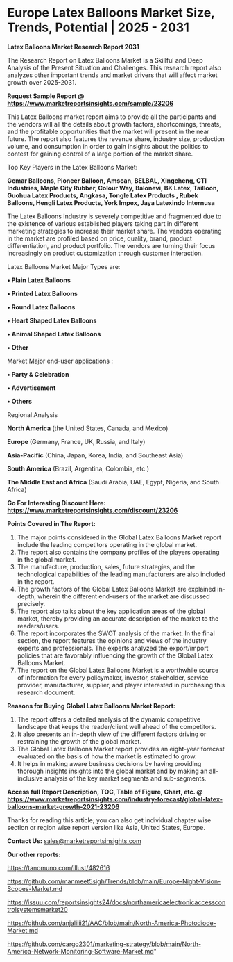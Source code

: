 # Europe Latex Balloons Market Size, Trends, Potential | 2025 - 2031

<strong>Latex Balloons Market Research Report 2031</strong>

The Research Report on Latex Balloons Market is a Skillful and Deep Analysis of the Present Situation and Challenges. This research report also analyzes other important trends and market drivers that will affect market growth over 2025-2031.

<strong>Request Sample Report @ <a href=https://www.marketreportsinsights.com/sample/23206>https://www.marketreportsinsights.com/sample/23206</a></strong>

This Latex Balloons market report aims to provide all the participants and the vendors will all the details about growth factors, shortcomings, threats, and the profitable opportunities that the market will present in the near future. The report also features the revenue share, industry size, production volume, and consumption in order to gain insights about the politics to contest for gaining control of a large portion of the market share.

Top Key Players in the Latex Balloons Market:

<strong>Gemar Balloons, Pioneer Balloon, Amscan, BELBAL, Xingcheng, CTI Industries, Maple City Rubber, Colour Way, Balonevi, BK Latex, Tailloon, Guohua Latex Products, Angkasa, Tongle Latex Products , Rubek Balloons, Hengli Latex Products, York Impex, Jaya Latexindo Internusa</strong>

The Latex Balloons Industry is severely competitive and fragmented due to the existence of various established players taking part in different marketing strategies to increase their market share. The vendors operating in the market are profiled based on price, quality, brand, product differentiation, and product portfolio. The vendors are turning their focus increasingly on product customization through customer interaction.

Latex Balloons Market Major Types are:

<strong>• Plain Latex Balloons

• Printed Latex Balloons

• Round Latex Balloons

• Heart Shaped Latex Balloons

• Animal Shaped Latex Balloons

• Other</strong>

Market Major end-user applications :

<strong>• Party & Celebration

• Advertisement

• Others</strong>

Regional Analysis

</u><strong><b>North America</b></strong> (the United States, Canada, and Mexico)

<strong><b>Europe </b></strong>(Germany, France, UK, Russia, and Italy)

<strong><b>Asia-Pacific</b></strong> (China, Japan, Korea, India, and Southeast Asia)

<strong><b>South America</b></strong> (Brazil, Argentina, Colombia, etc.)

<strong><b>The Middle East and Africa</b></strong> (Saudi Arabia, UAE, Egypt, Nigeria, and South Africa)

<strong>Go For Interesting Discount Here: <a href=https://www.marketreportsinsights.com/discount/23206>https://www.marketreportsinsights.com/discount/23206</a></strong>

<strong>Points Covered in The Report:</strong>
<ol>
  <li>The major points considered in the Global Latex Balloons Market report include the leading competitors operating in the global market.</li>
  <li>The report also contains the company profiles of the players operating in the global market.</li>
  <li>The manufacture, production, sales, future strategies, and the technological capabilities of the leading manufacturers are also included in the report.</li>
  <li>The growth factors of the Global Latex Balloons Market are explained in-depth, wherein the different end-users of the market are discussed precisely.</li>
  <li>The report also talks about the key application areas of the global market, thereby providing an accurate description of the market to the readers/users.</li>
  <li>The report incorporates the SWOT analysis of the market. In the final section, the report features the opinions and views of the industry experts and professionals. The experts analyzed the export/import policies that are favorably influencing the growth of the Global Latex Balloons Market.</li>
  <li>The report on the Global Latex Balloons Market is a worthwhile source of information for every policymaker, investor, stakeholder, service provider, manufacturer, supplier, and player interested in purchasing this research document.</li>
</ol>
<strong>Reasons for Buying Global Latex Balloons Market Report:</strong>

<ol>
  <li>The report offers a detailed analysis of the dynamic competitive landscape that keeps the reader/client well ahead of the competitors.</li>
  <li>It also presents an in-depth view of the different factors driving or restraining the growth of the global market.</li>
  <li>The Global Latex Balloons Market report provides an eight-year forecast evaluated on the basis of how the market is estimated to grow.</li>
  <li>It helps in making aware business decisions by having providing thorough insights insights into the global market and by making an all-inclusive analysis of the key market segments and sub-segments.</li>
</ol>
<strong>Access full Report Description, TOC, Table of Figure, Chart, etc. @ <a href=https://www.marketreportsinsights.com/industry-forecast/global-latex-balloons-market-growth-2021-23206>https://www.marketreportsinsights.com/industry-forecast/global-latex-balloons-market-growth-2021-23206</a></strong>


Thanks for reading this article; you can also get individual chapter wise section or region wise report version like Asia, United States, Europe.

<strong>Contact Us:</strong>
sales@marketreportsinsights.com

<strong>Our other reports:</strong>

<a href=https://tanomuno.com/illust/482616>https://tanomuno.com/illust/482616</a>

<a href=https://github.com/manmeet5sigh/Trends/blob/main/Europe-Night-Vision-Scopes-Market.md>https://github.com/manmeet5sigh/Trends/blob/main/Europe-Night-Vision-Scopes-Market.md</a>

<a href=https://issuu.com/reportsinsights24/docs/northamericaelectronicaccesscontrolsystemsmarket20>https://issuu.com/reportsinsights24/docs/northamericaelectronicaccesscontrolsystemsmarket20</a>

<a href=https://github.com/anjaliiii21/AAC/blob/main/North-America-Photodiode-Market.md>https://github.com/anjaliiii21/AAC/blob/main/North-America-Photodiode-Market.md</a>

<a href=https://github.com/cargo2301/marketing-strategy/blob/main/North-America-Network-Monitoring-Software-Market.md>https://github.com/cargo2301/marketing-strategy/blob/main/North-America-Network-Monitoring-Software-Market.md</a>"
